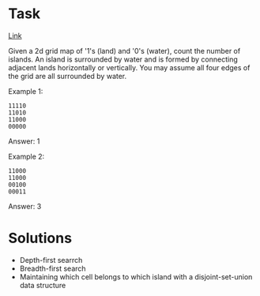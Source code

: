 # Task
[Link](https://leetcode.com/problems/number-of-islands/description/)

Given a 2d grid map of '1's (land) and '0's (water), count the number of islands. An island is surrounded by water and is formed by connecting adjacent lands horizontally or vertically. You may assume all four edges of the grid are all surrounded by water.

Example 1:
```
11110
11010
11000
00000
```
Answer: 1


Example 2:
```
11000
11000
00100
00011
```
Answer: 3

# Solutions
* Depth-first searrch
* Breadth-first search
* Maintaining which cell belongs to which island with a disjoint-set-union data structure